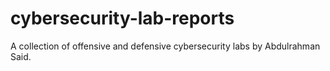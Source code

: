 # cybersecurity-lab-reports
A collection of offensive and defensive cybersecurity labs by Abdulrahman Said.
